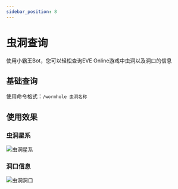 ```yaml
---
sidebar_position: 8
---
```


# 虫洞查询

使用小霸王Bot，您可以轻松查询EVE Online游戏中虫洞以及洞口的信息

## 基础查询

使用命令格式：`/wormhole 虫洞名称`

## 使用效果

### 虫洞星系

![虫洞星系](/img/features/wormhole/system.png)

### 洞口信息

![虫洞洞口](/img/features/wormhole/wormhole.png)
